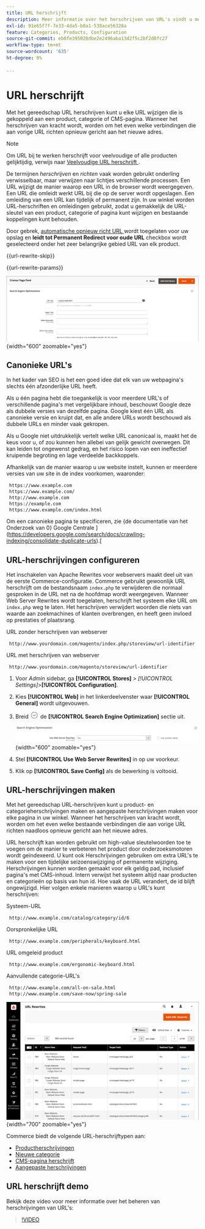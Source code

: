 ```yaml
---
title: URL herschrijft
description: Meer informatie over het herschrijven van URL's vindt u met het gereedschap URL herschrijven van Commerce om URL's te wijzigen die zijn gekoppeld aan een product, categorie of CMS-pagina.
exl-id: 91e65f7f-7e33-4da5-b0a1-538ace56328a
feature: Categories, Products, Configuration
source-git-commit: eb0fe395020dbe2e2496aba13d2f5c2bf2d0fc27
workflow-type: tm+mt
source-wordcount: '635'
ht-degree: 0%

---
```


# URL herschrijft

Met het gereedschap URL herschrijven kunt u elke URL wijzigen die is gekoppeld aan een product, categorie of CMS-pagina. Wanneer het herschrijven van kracht wordt, worden om het even welke verbindingen die aan vorige URL richten opnieuw gericht aan het nieuwe adres.

>[!NOTE]
>
>Om URL bij te werken herschrijft voor veelvoudige of alle producten gelijktijdig, verwijs naar [ Veelvoudige URL herschrijft ](url-rewrite-product.md#multiple-url-rewrites).

De termijnen _herschrijven_ en _richten_ vaak worden gebruikt onderling verwisselbaar, maar verwijzen naar lichtjes verschillende processen. Een URL wijzigt de manier waarop een URL in de browser wordt weergegeven. Een URL die omleidt werkt URL bij die op de server wordt opgeslagen. Een omleiding van een URL kan tijdelijk of permanent zijn. In uw winkel worden URL-herschriften en omleidingen gebruikt, zodat u gemakkelijk de URL-sleutel van een product, categorie of pagina kunt wijzigen en bestaande koppelingen kunt behouden.

Door gebrek, [ automatische opnieuw richt URL ](url-redirect-product-automatic.md) wordt toegelaten voor uw opslag en **leidt tot Permanent Redirect voor oude URL** checkbox wordt geselecteerd onder het zeer belangrijke gebied URL van elk product.

{{url-rewrite-skip}}

{{url-rewrite-params}}

![ de motoroptimalisering van het Onderzoek - creeer permanent opnieuw richt URL ](./assets/product-search-engine-optimization-create-permanent-redirect.png){width="600" zoomable="yes"}

## Canonieke URL&#39;s

In het kader van SEO is het een goed idee dat elk van uw webpagina&#39;s slechts één afzonderlijke URL heeft.

Als u één pagina hebt die toegankelijk is voor meerdere URL&#39;s of verschillende pagina&#39;s met vergelijkbare inhoud, beschouwt Google deze als dubbele versies van dezelfde pagina. Google kiest één URL als canonieke versie en kruipt dat, en alle andere URLs wordt beschouwd als dubbele URLs en minder vaak gekropen.

Als u Google niet uitdrukkelijk vertelt welke URL canonicaal is, maakt het de keus voor u, of zou kunnen hen allebei van gelijk gewicht overwegen. Dit kan leiden tot ongewenst gedrag, en het risico lopen van een ineffectief kruipende begroting en lage verdeelde backkoppels.

Afhankelijk van de manier waarop u uw website instelt, kunnen er meerdere versies van uw site in de index voorkomen, waaronder:

     https://www.example.com 
     https://www.example.com/ 
     http://www.example.com
     https://example.com 
     https://www.example.com/index.html 

Om een canonieke pagina te specificeren, zie {de documentatie van het Onderzoek van 0} Google Centrale ](https://developers.google.com/search/docs/crawling-indexing/consolidate-duplicate-urls).[

## URL-herschrijvingen configureren

Het inschakelen van Apache Rewrites voor webservers maakt deel uit van de eerste Commerce-configuratie. Commerce gebruikt gewoonlijk URL herschrijft om de bestandsnaam `index.php` te verwijderen die normaal gesproken in de URL net na de hoofdmap wordt weergegeven. Wanneer Web Server Rewrites wordt toegelaten, herschrijft het systeem elke URL om `index.php` weg te laten. Het herschrijven verwijdert woorden die niets van waarde aan zoekmachines of klanten overbrengen, en heeft geen invloed op prestaties of plaatsrang.

URL zonder herschrijven van webserver

     http://www.yourdomain.com/magento/index.php/storeview/url-identifier

URL met herschrijven van webserver

     http://www.yourdomain.com/magento/storeview/url-identifier

1. Voor _Admin_ sidebar, ga **[!UICONTROL Stores]** > _[!UICONTROL Settings]_>**[!UICONTROL Configuration]**.

1. Kies **[!UICONTROL Web]** in het linkerdeelvenster waar **[!UICONTROL General]** wordt uitgevouwen.

1. Breid ![ selecteur van de Uitbreiding ](../assets/icon-display-expand.png) de **[!UICONTROL Search Engine Optimization]** sectie uit.

   ![ Algemene configuratie - de optimalisering van de Webonderzoekmachine ](../configuration-reference/general/assets/web-search-engine-optimization.png){width="600" zoomable="yes"}

1. Stel **[!UICONTROL Use Web Server Rewrites]** in op uw voorkeur.

1. Klik op **[!UICONTROL Save Config]** als de bewerking is voltooid.

## URL-herschrijvingen maken

Met het gereedschap URL-herschrijven kunt u product- en categorieherschrijvingen maken en aangepaste herschrijvingen maken voor elke pagina in uw winkel. Wanneer het herschrijven van kracht wordt, worden om het even welke bestaande verbindingen die aan vorige URL richten naadloos opnieuw gericht aan het nieuwe adres.

URL herschrijft kan worden gebruikt om high-value sleutelwoorden toe te voegen om de manier te verbeteren het product door onderzoeksmotoren wordt geïndexeerd. U kunt ook Herschrijvingen gebruiken om extra URL&#39;s te maken voor een tijdelijke seizoenswijziging of permanente wijziging. Herschrijvingen kunnen worden gemaakt voor elk geldig pad, inclusief pagina&#39;s met CMS-inhoud. Intern verwijst het systeem altijd naar producten en categorieën op basis van hun id. Hoe vaak de URL verandert, de id blijft ongewijzigd. Hier volgen enkele manieren waarop u URL&#39;s kunt herschrijven:

Systeem-URL

     http://www.example.com/catalog/category/id/6

Oorspronkelijke URL

     http://www.example.com/peripherals/keyboard.html

URL omgeleid product

     http://www.example.com/ergonomic-keyboard.html

Aanvullende categorie-URL&#39;s

     http://www.example.com/all-on-sale.html
     http://www.example.com/save-now/spring-sale 

![ URL herschrijft net ](./assets/url-rewrites.png){width="700" zoomable="yes"}

Commerce biedt de volgende URL-herschrijftypen aan:

* [Productherschrijvingen](url-rewrite-product.md)
* [Nieuwe categorie](url-rewrite-category.md)
* [CMS-pagina herschrijft](url-rewrite-cms-page.md)
* [Aangepaste herschrijvingen](url-rewrite-custom.md)

## URL herschrijft demo

Bekijk deze video voor meer informatie over het beheren van herschrijvingen van URL&#39;s:

>[!VIDEO](https://video.tv.adobe.com/v/343751?quality=12&learn=on)
